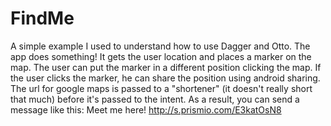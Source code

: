 FindMe
======

A simple example I used to understand how to use Dagger and Otto. The app does something! It gets the user location
and places a marker on the map. The user can put the marker in a different position clicking the map. If the user clicks
the marker, he can share the position using android sharing. The url for google maps is passed to a "shortener" 
(it doesn't really short that much) before it's passed to the intent.
As a result, you can send a message like this: Meet me here! http://s.prismio.com/E3katOsN8
